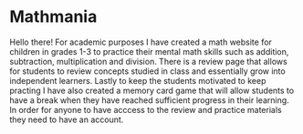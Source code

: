 # Mathmania
Hello there! For academic purposes I have created a math website for children in grades 1-3 to practice their mental math skills such as addition, subtraction, 
multiplication and division. There is a review page that allows for students to review concepts studied in class and essentially grow into independent learners.
Lastly to keep the students motivated to keep practing I have also created a memory card game that will allow students to have a break when they have reached sufficient
progress in their learning. In order for anyone to have acccess to the review and practice materials they need to have an account.
